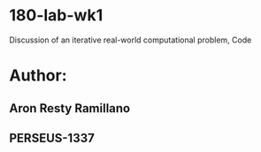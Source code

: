 # 180-lab-wk1
Discussion of an iterative real-world computational problem, Code

# Author: 
## Aron Resty Ramillano
## PERSEUS-1337
